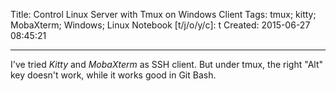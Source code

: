 Title: Control Linux Server with Tmux on Windows Client
Tags: tmux; kitty; MobaXterm; Windows; Linux
Notebook [t/j/o/y/c]: t
Created: 2015-06-27 08:45:21

------

I've tried *Kitty* and *MobaXterm* as SSH client.
But under tmux, the right "Alt" key doesn't work,
while it works good in Git Bash.

